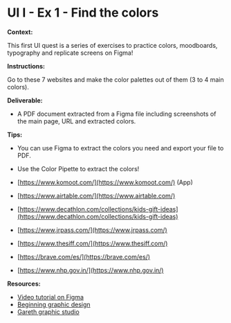 # UI I - Ex 1 - Find the colors

**Context:** 

This first UI quest is a series of exercises to practice colors, moodboards, typography and replicate screens on Figma!

**Instructions:** 

Go to these 7 websites and make the color palettes out of them (3 to 4 main colors). 

**Deliverable:** 

- A PDF document extracted from a Figma file including screenshots of the main page, URL and extracted colors.

**Tips:** 

- You can use Figma to extract the colors you need and export your file to PDF.
- Use the Color Pipette to extract the colors!

- [https://www.komoot.com/](https://www.komoot.com/) (App)
- [https://www.airtable.com/](https://www.airtable.com/)
- [https://www.decathlon.com/collections/kids-gift-ideas](https://www.decathlon.com/collections/kids-gift-ideas)
- [https://www.jrpass.com/](https://www.jrpass.com/)
- [https://www.thesiff.com/](https://www.thesiff.com/)
- [https://brave.com/es/](https://brave.com/es/)
- [https://www.nhp.gov.in/](https://www.nhp.gov.in/)

**Resources:** 

- [Video tutorial on Figma](https://www.youtube.com/watch?v=FTFaQWZBqQ8)
- [Beginning graphic design](https://edu.gcfglobal.org/en/beginning-graphic-design/)
- [Gareth graphic studio](https://www.youtube.com/c/GarethDavidStudio)